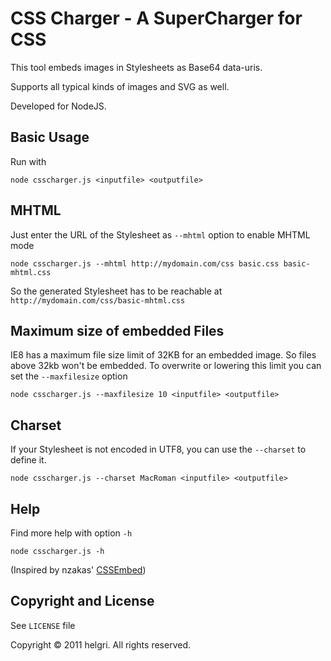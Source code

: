# CSS Charger - A SuperCharger for CSS #

This tool embeds images in Stylesheets as Base64 data-uris. 

Supports all typical kinds of images and SVG as well.

Developed for NodeJS.

## Basic Usage ##

Run with

    node csscharger.js <inputfile> <outputfile>


## MHTML ##

Just enter the URL of the Stylesheet as `--mhtml` option to enable MHTML mode

    node csscharger.js --mhtml http://mydomain.com/css basic.css basic-mhtml.css

So the generated Stylesheet has to be reachable at `http://mydomain.com/css/basic-mhtml.css`


## Maximum size of embedded Files ## 

IE8 has a maximum file size limit of 32KB for an embedded image. So files above 32kb won't be embedded. To overwrite or lowering this limit you can set the `--maxfilesize` option

    node csscharger.js --maxfilesize 10 <inputfile> <outputfile>

## Charset ##

If your Stylesheet is not encoded in UTF8, you can use the `--charset` to define it.

    node csscharger.js --charset MacRoman <inputfile> <outputfile>



## Help ##

Find more help with option `-h`

    node csscharger.js -h



(Inspired by nzakas' [CSSEmbed](https://github.com/nzakas/cssembed))


## Copyright and License ##

See `LICENSE` file

Copyright © 2011 helgri. All rights reserved.